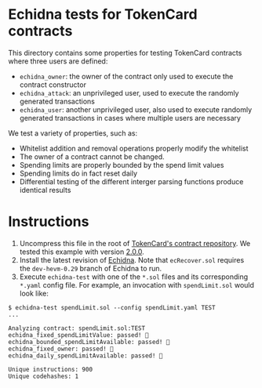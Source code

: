 # Echidna tests for TokenCard contracts

This directory contains some properties for testing TokenCard contracts where three users are defined:

* `echidna_owner`: the owner of the contract only used to execute the contract constructor
* `echidna_attack`: an unprivileged user, used to execute the randomly generated transactions
* `echidna_user`: another unprivileged user, also used to execute randomly generated transactions in cases where multiple users are necessary

We test a variety of properties, such as:
* Whitelist addition and removal operations properly modify the whitelist
* The owner of a contract cannot be changed.
* Spending limits are properly bounded by the spend limit values
* Spending limits do in fact reset daily
* Differential testing of the different interger parsing functions produce identical results

# Instructions

1. Uncompress this file in the root of [TokenCard's contract repository](https://github.com/tokencard/contracts). We tested this example with version [2.0.0](https://github.com/tokencard/contracts/commit/b99b7d1670f9ad7b90335e8391fe63fd7e20de9b).
2. Install the latest revision of [Echidna](https://github.com/crytic/echidna/#installation). Note that `ecRecover.sol` requires the `dev-hevm-0.29` branch of Echidna to run.
3. Execute `echidna-test` with one of the `*.sol` files and its corresponding `*.yaml` config file. For example, an invocation with `spendLimit.sol` would look like:

``` 
$ echidna-test spendLimit.sol --config spendLimit.yaml TEST
...

Analyzing contract: spendLimit.sol:TEST
echidna_fixed_spendLimitValue: passed! 🎉
echidna_bounded_spendLimitAvailable: passed! 🎉
echidna_fixed_owner: passed! 🎉
echidna_daily_spendLimitAvailable: passed! 🎉

Unique instructions: 900
Unique codehashes: 1
```